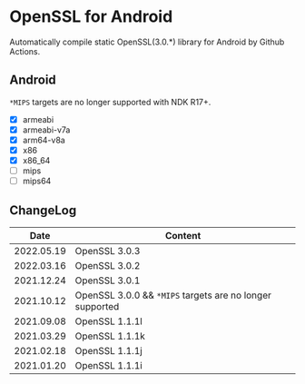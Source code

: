 # OpenSSL for Android
Automatically compile static OpenSSL(3.0.*) library for Android by Github Actions.

## Android
`*MIPS` targets are no longer supported with NDK R17+.
* [x] armeabi
* [x] armeabi-v7a
* [x] arm64-v8a
* [x] x86
* [x] x86_64
* [ ] mips
* [ ] mips64

## ChangeLog
| Date      | Content                                                              |
|-----------|----------------------------------------------------------------------|
| 2022.05.19 | OpenSSL 3.0.3 |
| 2022.03.16 | OpenSSL 3.0.2 | 
| 2021.12.24 | OpenSSL 3.0.1 | 
| 2021.10.12 | OpenSSL 3.0.0 && `*MIPS` targets are no longer supported|
| 2021.09.08 | OpenSSL 1.1.1l |
| 2021.03.29 | OpenSSL 1.1.1k |
| 2021.02.18 | OpenSSL 1.1.1j |
| 2021.01.20 | OpenSSL 1.1.1i |